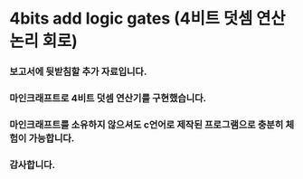 # 4bits add logic gates (4비트 덧셈 연산 논리 회로)
### 보고서에 뒷받침할 추가 자료입니다. <br>
### 마인크래프트로 4비트 덧셈 연산기를 구현했습니다. <br>
### 마인크래프트를 소유하지 않으셔도 c언어로 제작된 프로그램으로 충분히 체험이 가능합니다.
### 감사합니다.
